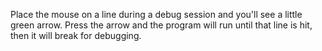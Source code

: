 ﻿Place the mouse on a line during a debug session and you'll see a little green arrow. Press the arrow and the program will run until that line is hit, then it will break for debugging.